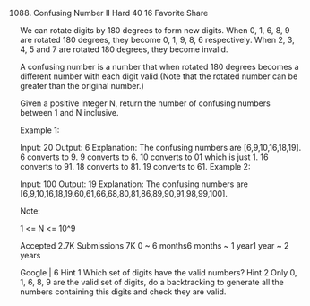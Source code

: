 1088. Confusing Number II
Hard 40 16 Favorite Share

We can rotate digits by 180 degrees to form new digits. When 0, 1, 6, 8, 9 are rotated 180 degrees, they become 0, 1, 9, 8, 6 respectively. When 2, 3, 4, 5 and 7 are rotated 180 degrees, they become invalid.

A confusing number is a number that when rotated 180 degrees becomes a different number with each digit valid.(Note that the rotated number can be greater than the original number.)

Given a positive integer N, return the number of confusing numbers between 1 and N inclusive.

 

Example 1:

Input: 20
Output: 6
Explanation: 
The confusing numbers are [6,9,10,16,18,19].
6 converts to 9.
9 converts to 6.
10 converts to 01 which is just 1.
16 converts to 91.
18 converts to 81.
19 converts to 61.
Example 2:

Input: 100
Output: 19
Explanation: 
The confusing numbers are [6,9,10,16,18,19,60,61,66,68,80,81,86,89,90,91,98,99,100].

Note:

1 <= N <= 10^9

Accepted 2.7K
Submissions 7K
0 ~ 6 months6 months ~ 1 year1 year ~ 2 years

Google | 6
Hint 1
Which set of digits have the valid numbers?
Hint 2
Only 0, 1, 6, 8, 9 are the valid set of digits, do a backtracking to generate all the numbers containing this digits and check they are valid.
